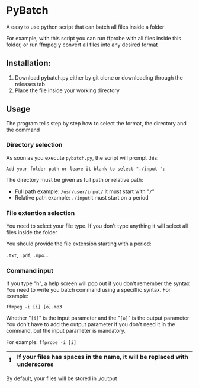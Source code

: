 # PyBatch
A easy to use python script that can batch all files inside a folder

For example, with this script you can run ffprobe with all files inside this folder, or run ffmpeg y convert all files into any desired format

## Installation:
1. Download pybatch.py either by git clone or downloading through the releases tab
2. Place the file inside your working directory

## Usage
The program tells step by step how to select the format, the directory and the command
### Directory selection
As soon as you execute `pybatch.py`, the script will prompt this:

`Add your folder path or leave it blank to select "./input ":`

The directory must be given as full path or relative path:
* Full path example: `/usr/user/input/` it must start with "`/`"
* Relative path example: `./input`it must start on a period

### File extention selection
You need to select your file type. If you don't type anything it will select all files inside the folder

You should provide the file extension starting with a period:

`.txt`, `.pdf`, `.mp4`...

### Command input
If you type "h", a help screen will pop out if you don't remember the syntax
You need to write you batch command using a speciffic syntax. For example:

`ffmpeg -i [i] [o].mp3`

Whether "`[i]`" is the input parameter and the "`[o]`" is the output parameter
You don't have to add the output parameter if you don't need it in the command, but the input parameter is mandatory. 

For example: `ffprobe -i [i]`

| :exclamation:  | If your files has spaces in the name, it will be replaced with underscores   |
|---------------| :--------------------------|


By default, your files will be stored in ./output
